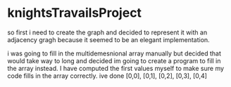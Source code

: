 # knightsTravailsProject

so first i need to create the graph and decided to represent it with an adjacency gragh
because it seemed to be an elegant implementation.

i was going to fill in the multidemesnional array manually but decided that would take way to long
and decided im going to create a program to fill in the array instead. I have computed the first 
values myself to make sure my code fills in the array correctly. 
ive done [0,0], [0,1], [0,2], [0,3], [0,4]